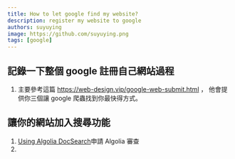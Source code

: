 ```yaml
---
title: How to let google find my website?
description: register my website to google
authors: suyuying
image: https://github.com/suyuying.png
tags: [google]
---
```


## 記錄一下整個 google 註冊自己網站過程

1. 主要參考這篇 https://web-design.vip/google-web-submit.html ， 他會提供你三個讓 google 爬蟲找到你最快得方式。

## 讓你的網站加入搜尋功能

1. [Using Algolia DocSearch](https://docusaurus.io/docs/next/search)申請 Algolia 審查
2.
